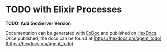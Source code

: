 # TODO with Elixir Processes

**TODO: Add GenServer Version**

Documentation can be generated with [ExDoc](https://github.com/elixir-lang/ex_doc)
and published on [HexDocs](https://hexdocs.pm). Once published, the docs can
be found at [https://hexdocs.pm/agent_todo](https://hexdocs.pm/agent_todo).

